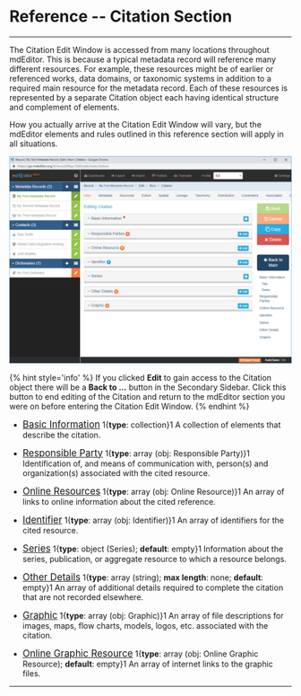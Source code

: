 # Reference -- Citation Section
---

The <span class="md-section">Citation</span> <span class="md-window">Edit Window</span> is accessed from many locations throughout mdEditor.  This is because a typical metadata record will reference many different resources.  For example, these resources might be of earlier or referenced works, data domains, or taxonomic systems in addition to a required main resource for the metadata record.  Each of these resources is represented by a separate <span class="md-panel">Citation</span> object each having identical structure and complement of elements.  

How you actually arrive at the <span class="md-section">Citation</span> <span class="md-window">Edit Window</span> will vary, but the mdEditor elements and rules outlined in this reference section will apply in all situations. 

![Graphic Array](/assets/reference/edit-objects/citation/citation-editWindow.png)

{% hint style='info' %}
  If you clicked <strong class="btn btn-success btn-xs"> <i class="fa fa-pencil"> </i>Edit</strong> to gain access to the <span class="md-panel">Citation</span> object there will be a <strong class="btn btn-primary btn-xs"> <i class="fa fa-arrow-left"> </i> Back to ...</strong> button in the <span class="md-window">Secondary Sidebar</span>.  Click this button to end editing of the <span class="md-panel">Citation</span> and return to the mdEditor section you were on before entering the <span class="md-section">Citation</span> <span class="md-window">Edit Window</span>.
{% endhint %} 

 * [<span class="md-panel" style="font-size: larger">Basic Information</span>](basicInfo-panel.md)  <i class="fa fa-asterisk required" title="Required"> </i> 1{**type**: collection}1  A collection of elements that describe the citation.

 * [<span class="md-panel" style="font-size: larger">Responsible Party</span>](responsibleParty-panel.md)  1{**type**: array (obj: <span class="md-panel"> Responsible Party</span>)}1 Identification of, and means of communication with, person(s) and organization(s) associated with the cited resource.

 * [<span class="md-panel" style="font-size: larger">Online Resources</span>](onlineResource-panel.md)  1{**type**: array (obj: <span class="md-panel">Online Resource</span>)}1 An array of links to online information about the cited reference.

 * [<span class="md-panel" style="font-size: larger">Identifier</span>](identifier-panel.md)  1{**type**: array (obj: <span class="md-panel">Identifier</span>)}1  An array of identifiers for the cited resource.  

 * [<span class="md-panel" style="font-size: larger">Series](series-panel.md)  1{**type**: object (<span class="md-panel">Series</span>); **default**: empty}1 Information about the series, publication, or aggregate resource to which a resource belongs.

 * [<span class="md-panel" style="font-size: larger">Other Details</span>](otherDetails-panel.md)  1{**type**: array (string); **max length**: none; **default**: empty}1  An array of additional details required to complete the citation that are not recorded elsewhere. 

 * [<span class="md-panel" style="font-size: larger">Graphic</span>](graphic-panel.md)  1{**type**: array (obj: <span class="md-panel">Graphic</span>)}1  An array of file descriptions for images, maps, flow charts, models, logos, etc. associated with the citation.
 
 * [<span class="md-panel" style="font-size: larger">Online Graphic Resource</span>](onlineGraphicResource-panel.md)  1{**type**: array (obj: <span class="md-panel">Online Graphic Resource</span>); **default**: empty}1  An array of internet links to the graphic files. 

---
